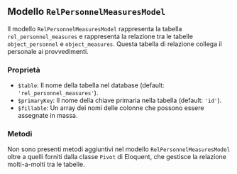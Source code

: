 ## Modello `RelPersonnelMeasuresModel`

Il modello `RelPersonnelMeasuresModel` rappresenta la tabella `rel_personnel_measures` e rappresenta la relazione tra le tabelle `object_personnel` e `object_measures`. Questa tabella di relazione collega il personale ai provvedimenti.

### Proprietà

* `$table`: Il nome della tabella nel database (default: `'rel_personnel_measures'`).
* `$primaryKey`: Il nome della chiave primaria nella tabella (default: `'id'`).
* `$fillable`: Un array dei nomi delle colonne che possono essere assegnate in massa.

### Metodi

Non sono presenti metodi aggiuntivi nel modello `RelPersonnelMeasuresModel` oltre a quelli forniti dalla classe `Pivot` di Eloquent, che gestisce la relazione molti-a-molti tra le tabelle.
